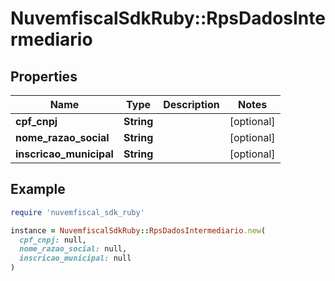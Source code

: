 # NuvemfiscalSdkRuby::RpsDadosIntermediario

## Properties

| Name | Type | Description | Notes |
| ---- | ---- | ----------- | ----- |
| **cpf_cnpj** | **String** |  | [optional] |
| **nome_razao_social** | **String** |  | [optional] |
| **inscricao_municipal** | **String** |  | [optional] |

## Example

```ruby
require 'nuvemfiscal_sdk_ruby'

instance = NuvemfiscalSdkRuby::RpsDadosIntermediario.new(
  cpf_cnpj: null,
  nome_razao_social: null,
  inscricao_municipal: null
)
```

